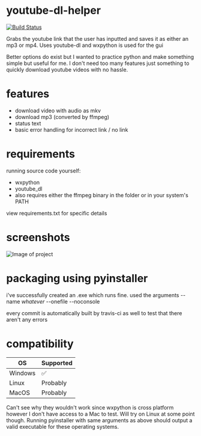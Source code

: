 # youtube-dl-helper
[![Build Status](https://travis-ci.com/jwbn/youtube-dl-helper.svg?branch=master)](https://travis-ci.com/jwbn/youtube-dl-helper)

Grabs the youtube link that the user has inputted and saves it as either an mp3 or mp4. Uses youtube-dl and wxpython is used for the gui

Better options do exist but I wanted to practice python and make something simple but useful for me. I don't need too many features just something to quickly download youtube videos with no hassle.


# features
* download video with audio as mkv
* download mp3 (converted by ffmpeg)
* status text
* basic error handling for incorrect link / no link



# requirements
running source code yourself:
* wxpython
* youtube_dl
* also requires either the ffmpeg binary in the folder or in your system's PATH

view requirements.txt for specific details



# screenshots
![Image of project](https://i.imgur.com/cDEYcBS.png)


# packaging using pyinstaller
i've successfully created an .exe which runs fine. used the arguments --name *whatever* --onefile --noconsole

every commit is automatically built by travis-ci as well to test that there aren't any errors

# compatibility

| OS | Supported          |
| ------- | ------------------ |
| Windows   | :white_check_mark: |
| Linux  | Probably                |
| MacOS   | Probably |

Can't see why they wouldn't work since wxpython is cross platform however I don't have access to a Mac to test. Will try on Linux at some point though. Running pyinstaller with same arguments as above should output a valid executable for these operating systems.
